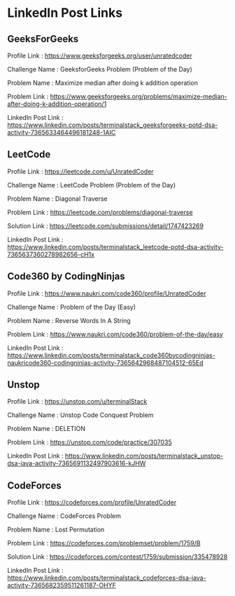 # LinkedIn Post Links

## GeeksForGeeks

Profile Link : https://www.geeksforgeeks.org/user/unratedcoder

Challenge Name : GeeksforGeeks Problem (Problem of the Day)

Problem Name : Maximize median after doing k addition operation

Problem Link : https://www.geeksforgeeks.org/problems/maximize-median-after-doing-k-addition-operation/1

LinkedIn Post Link : https://www.linkedin.com/posts/terminalstack_geeksforgeeks-potd-dsa-activity-7365633464496181248-1AIC

## LeetCode

Profile Link : https://leetcode.com/u/UnratedCoder

Challenge Name : LeetCode Problem (Problem of the Day)

Problem Name : Diagonal Traverse

Problem Link : https://leetcode.com/problems/diagonal-traverse

Solution Link : https://leetcode.com/submissions/detail/1747423269

LinkedIn Post Link : https://www.linkedin.com/posts/terminalstack_leetcode-potd-dsa-activity-7365637360278982656-cH1x

## Code360 by CodingNinjas

Profile Link : https://www.naukri.com/code360/profile/UnratedCoder

Challenge Name : Problem of the Day (Easy)

Problem Name : Reverse Words In A String

Problem Link : https://www.naukri.com/code360/problem-of-the-day/easy

LinkedIn Post Link : https://www.linkedin.com/posts/terminalstack_code360bycodingninjas-naukricode360-codingninjas-activity-7365642968487104512-65Ed

## Unstop

Profile Link : https://unstop.com/u/terminalStack

Challenge Name : Unstop Code Conquest Problem

Problem Name : DELETION

Problem Link : https://unstop.com/code/practice/307035

LinkedIn Post Link : https://www.linkedin.com/posts/terminalstack_unstop-dsa-java-activity-7365691132497903616-kJHW

## CodeForces

Profile Link : https://codeforces.com/profile/UnratedCoder

Challenge Name : CodeForces Problem

Problem Name : Lost Permutation

Problem Link : https://codeforces.com/problemset/problem/1759/B

Solution Link : https://codeforces.com/contest/1759/submission/335478928

LinkedIn Post Link : https://www.linkedin.com/posts/terminalstack_codeforces-dsa-java-activity-7365682359511261187-OHYF

